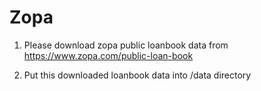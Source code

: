 # Zopa
1. Please download zopa public loanbook data from https://www.zopa.com/public-loan-book

2. Put this downloaded loanbook data into /data directory

